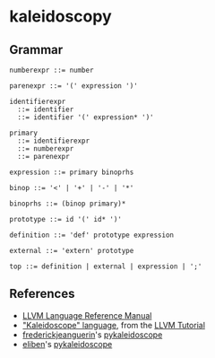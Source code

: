 # kaleidoscopy

## Grammar
```
numberexpr ::= number

parenexpr ::= '(' expression ')'

identifierexpr
  ::= identifier
  ::= identifier '(' expression* ')'

primary
  ::= identifierexpr
  ::= numberexpr
  ::= parenexpr

expression ::= primary binoprhs

binop ::= '<' | '+' | '-' | '*'

binoprhs ::= (binop primary)*

prototype ::= id '(' id* ')'

definition ::= 'def' prototype expression

external ::= 'extern' prototype

top ::= definition | external | expression | ';'
```

## References
- [LLVM Language Reference Manual](http://llvm.org/docs/LangRef.html)
- ["Kaleidoscope" language](http://llvm.org/docs/tutorial/MyFirstLanguageFrontend/LangImpl01.html), from the [LLVM Tutorial](http://llvm.org/docs/tutorial/MyFirstLanguageFrontend/index.html)
- [frederickjeanguerin](https://github.com/frederickjeanguerin)'s [pykaleidoscope](https://github.com/frederickjeanguerin/pykaleidoscope)
- [eliben](https://github.com/eliben)'s [pykaleidoscope](https://github.com/eliben/pykaleidoscope)